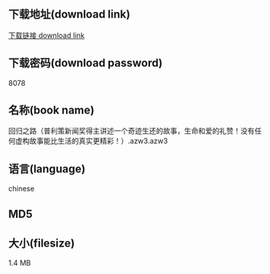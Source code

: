 ## 下载地址(download link)
[下载链接 download link](https://voluble-croquembouche-d321dc.netlify.app/?s=%E5%9B%9E%E5%BD%92%E4%B9%8B%E8%B7%AF%EF%BC%88%E6%99%AE%E5%88%A9%E7%AD%96%E6%96%B0%E9%97%BB%E5%A5%96%E5%BE%97%E4%B8%BB%E8%AE%B2%E8%BF%B0%E4%B8%80%E4%B8%AA%E5%A5%87%E8%BF%B9%E7%94%9F%E8%BF%98%E7%9A%84%E6%95%85%E4%BA%8B%EF%BC%8C%E7%94%9F%E5%91%BD%E5%92%8C%E7%88%B1%E7%9A%84%E7%A4%BC%E8%B5%9E%EF%BC%81%E6%B2%A1%E6%9C%89%E4%BB%BB%E4%BD%95%E8%99%9A%E6%9E%84%E6%95%85%E4%BA%8B%E8%83%BD%E6%AF%94%E7%94%9F%E6%B4%BB%E7%9A%84%E7%9C%9F%E5%AE%9E%E6%9B%B4%E7%B2%BE%E5%BD%A9%EF%BC%81%EF%BC%89.azw3)

## 下载密码(download password)
8078

## 名称(book name)
回归之路（普利策新闻奖得主讲述一个奇迹生还的故事，生命和爱的礼赞！没有任何虚构故事能比生活的真实更精彩！）.azw3.azw3

## 语言(language)
chinese

## MD5


## 大小(filesize)
1.4 MB
